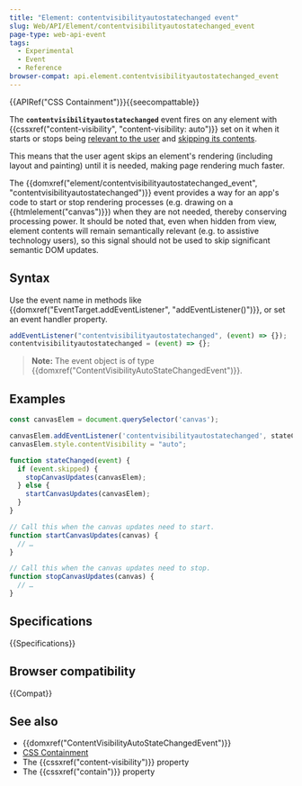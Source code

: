 ```yaml
---
title: "Element: contentvisibilityautostatechanged event"
slug: Web/API/Element/contentvisibilityautostatechanged_event
page-type: web-api-event
tags:
  - Experimental
  - Event
  - Reference
browser-compat: api.element.contentvisibilityautostatechanged_event
---
```


{{APIRef("CSS Containment")}}{{seecompattable}}

The **`contentvisibilityautostatechanged`** event fires on any element with {{cssxref("content-visibility", "content-visibility: auto")}} set on it when it starts or stops being [relevant to the user](/en-US/docs/Web/CSS/CSS_Containment#relevant_to_the_user) and [skipping its contents](/en-US/docs/Web/CSS/CSS_Containment#skips_its_contents).

This means that the user agent skips an element's rendering (including layout and painting) until it is needed, making page rendering much faster.

The {{domxref("element/contentvisibilityautostatechanged_event", "contentvisibilityautostatechanged")}} event provides a way for an app's code to start or stop rendering processes (e.g. drawing on a {{htmlelement("canvas")}}) when they are not needed, thereby conserving processing power. It should be noted that, even when hidden from view, element contents will remain semantically relevant (e.g. to assistive technology users), so this signal should not be used to skip significant semantic DOM updates.

## Syntax

Use the event name in methods like {{domxref("EventTarget.addEventListener", "addEventListener()")}}, or set an event handler property.

```js
addEventListener("contentvisibilityautostatechanged", (event) => {});
contentvisibilityautostatechanged = (event) => {};
```

> **Note:** The event object is of type {{domxref("ContentVisibilityAutoStateChangedEvent")}}.

## Examples

```js
const canvasElem = document.querySelector('canvas');

canvasElem.addEventListener('contentvisibilityautostatechanged', stateChanged);
canvasElem.style.contentVisibility = "auto";

function stateChanged(event) {
  if (event.skipped) {
    stopCanvasUpdates(canvasElem);
  } else {
    startCanvasUpdates(canvasElem);
  }
}

// Call this when the canvas updates need to start.
function startCanvasUpdates(canvas) {
  // … 
}

// Call this when the canvas updates need to stop.
function stopCanvasUpdates(canvas) {
  // …
}
```

## Specifications

{{Specifications}}

## Browser compatibility

{{Compat}}

## See also

- {{domxref("ContentVisibilityAutoStateChangedEvent")}}
- [CSS Containment](/en-US/docs/Web/CSS/CSS_Containment)
- The {{cssxref("content-visibility")}} property
- The {{cssxref("contain")}} property
